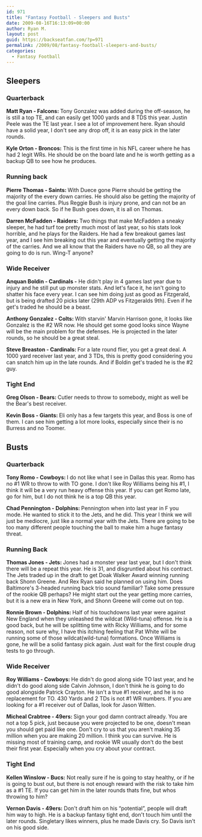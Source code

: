```yaml
---
id: 971
title: "Fantasy Football - Sleepers and Busts"
date: 2009-08-16T16:13:09+00:00
author: Ryan M.
layout: post
guid: https://backseatfan.com/?p=971
permalink: /2009/08/fantasy-football-sleepers-and-busts/
categories:
  - Fantasy Football
---
```


<div class="entry">
  <h2>
    Sleepers
  </h2>

  <h3>
    Quarterback
  </h3>

  <p>
    <strong>Matt Ryan - Falcons: </strong> Tony Gonzalez was added during the off-season, he is still a top TE, and can easily get 1000 yards and 8 TDS this year. Justin Peele was the TE last year. I see a lot of improvement here. Ryan should have a solid year, I don't see any drop off, it is an easy pick in the later rounds.
  </p>

  <p>
    <strong>Kyle Orton - Broncos:</strong> This is the first time in his NFL career where he has had 2 legit WRs. He should be on the board late and he is worth getting as a backup QB to see how he produces.
  </p>

  <h3>
    Running back
  </h3>

  <p>
    <strong>Pierre Thomas - Saints: </strong> With Duece gone Pierre should be getting the majority of the every down carries. He should also be getting the majority of the goal line carries. Plus Reggie Bush is injury prone, and can not be an every down back. So if he Bush goes down, it is all on Thomas.
  </p>

  <p>
    <strong>Darren McFadden - Raiders: </strong>Two things that make McFadden a sneaky sleeper, he had turf toe pretty much most of last year, so his stats look horrible, and he plays for the Raiders. He had a few breakout games last year, and I see him breaking out this year and eventually getting the majority of the carries. And we all know that the Raiders have no QB, so all they are going to do is run. Wing-T anyone?
  </p>

  <h3>
    Wide Receiver
  </h3>

  <p>
    <strong>Anquan Boldin - Cardinals -</strong> He didn't play in 4 games last year due to injury and he still put up monster stats. And let's face it, he isn't going to shatter his face every year. I can see him doing just as good as Fitzgerald, but is being drafted 20 picks later (29th ADP vs Fitzgeralds 9th). Even if he get's traded he should be a beast.
  </p>

  <p>
    <strong>Anthony Gonzalez - Colts: </strong>With starvin' Marvin Harrison gone, it looks like Gonzalez is the #2 WR now. He should get some good looks since Wayne will be the main problem for the defenses. He is projected in the later rounds, so he should be a great steal.
  </p>

  <p>
    <strong>Steve Breaston - Cardinals: </strong>For a late round flier, you get a great deal. A 1000 yard receiver last year, and 3 TDs, this is pretty good considering you can snatch him up in the late rounds. And if Boldin get's traded he is the #2 guy.
  </p>

  <h3>
    Tight End
  </h3>

  <p>
    <strong>Greg Olson - Bears: </strong>Cutler needs to throw to somebody, might as well be the Bear's best receiver.
  </p>

  <p>
    <strong>Kevin Boss - Giants: </strong>Eli only has a few targets this year, and Boss is one of them. I can see him getting a lot more looks, especially since their is no Burress and no Toomer.
  </p>

  <h2>
    Busts
  </h2>

  <h3>
    Quarterback
  </h3>

  <p>
    <strong>Tony Romo - Cowboys: </strong>I do not like what I see in Dallas this year. Romo has no #1 WR to throw to with TO gone. I don't like Roy Williams being his #1, I think it will be a very run heavy offense this year. If you can get Romo late, go for him, but I do not think he is a top QB this year.
  </p>

  <p>
    <strong>Chad Pennington - Dolphins: </strong>Pennington when into last year in F you mode. He wanted to stick it to the Jets, and he did. This year I think we will just be mediocre, just like a normal year with the Jets. There are going to be too many different people touching the ball to make him a huge fantasy threat.
  </p>

  <h3>
    Running Back
  </h3>

  <p>
    <strong>Thomas Jones - Jets: </strong> Jones had a monster year last year, but I don't think there will be a repeat this year. He is 31, and disgruntled about his contract. The Jets traded up in the draft to get Doak Walker Award winning running back Shonn Greene. And Rex Ryan said he planned on using him. Does Baltimore's 3-headed running back trio sound familiar? Take some pressure of the rookie QB perhaps? He might start out the year getting more carries, but it is a new era in New York, and Shonn Greene will come out on top.
  </p>

  <p>
    <strong>Ronnie Brown - Dolphins: </strong>Half of his touchdowns last year were against New England when they unleashed the wildcat (Wild-tuna) offense. He is a good back, but he will be splitting time with Ricky Williams, and for some reason, not sure why, I have this itching feeling that Pat White will be running some of those wildcat(wild-tuna) formations. Once Williams is gone, he will be a solid fantasy pick again. Just wait for the first couple drug tests to go through.
  </p>

  <h3>
    Wide Receiver
  </h3>

  <p>
    <strong>Roy Williams - Cowboys: </strong>He didn't do good along side TO last year, and he didn't do good along side Calvin Johnson, I don't think he is going to do good alongside Patrick Crayton. He isn't a true #1 receiver, and he is no replacement for TO. 430 Yards and 2 TDs is not #1 WR numbers. If you are looking for a #1 receiver out of Dallas, look for Jason Witten.
  </p>

  <p>
    <strong>Micheal Crabtree - 49ers: </strong>Sign your god damn contract already. You are not a top 5 pick, just because you were projected to be one, doesn't mean you should get paid like one. Don't cry to us that you aren't making 35 million when you are making 20 million. I think you can survive. He is missing most of training camp, and rookie WR usually don't do the best their first year. Especially when you cry about your contract.
  </p>

  <h3>
    Tight End
  </h3>

  <p>
    <strong>Kellen Winslow - Bucs:</strong> Not really sure if he is going to stay healthy, or if he is going to bust out, but there is not enough reward with the risk to take him as a #1 TE. If you can get him in the later rounds thats fine, but whos throwing to him?
  </p>

  <p>
    <strong>Vernon Davis - 49ers:</strong> Don't draft him on his &#8220;potential&#8221;, people will draft him way to high. He is a backup fantasy tight end, don't touch him until the later rounds. Singletary likes winners, plus he made Davis cry. So Davis isn't on his good side.
  </p>
</div>
